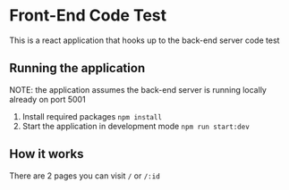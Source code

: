 # Front-End Code Test

This is a react application that hooks up to the back-end server code test

## Running the application

NOTE: the application assumes the back-end server is running locally already on port 5001

1. Install required packages `npm install`
2. Start the application in development mode `npm run start:dev`

## How it works

There are 2 pages you can visit `/` or `/:id`